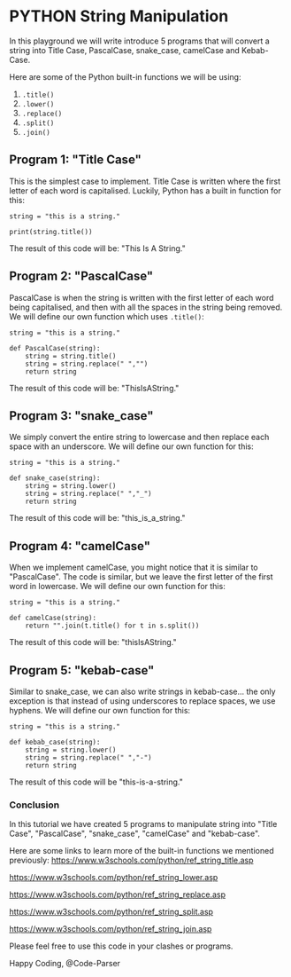 # PYTHON String Manipulation

In this playground we will write introduce 5 programs that will convert a string into Title Case, PascalCase, snake_case, camelCase and Kebab-Case.

Here are some of the Python built-in functions we will be using:
1. ```.title()```
2. ```.lower()```
3. ```.replace()```
4. ```.split()```
5. ```.join()```



## Program 1: "Title Case"
This is the simplest case to implement. Title Case is written where the first letter of each word is capitalised.
Luckily, Python has a built in function for this:
```
string = "this is a string."

print(string.title())
```
The result of this code will be: "This Is A String."

## Program 2: "PascalCase"
PascalCase is when the string is written with the first letter of each word being capitalised, and then with all the spaces in the string being removed.
We will define our own function which uses ```.title()```:
```
string = "this is a string."

def PascalCase(string):
    string = string.title()
    string = string.replace(" ","")
    return string
```
The result of this code will be: "ThisIsAString."

## Program 3: "snake_case"
We simply convert the entire string to lowercase and then replace each space with an underscore.
We will define our own function for this:
```
string = "this is a string."

def snake_case(string):
    string = string.lower()
    string = string.replace(" ","_")
    return string
```
The result of this code will be: "this_is_a_string."

## Program 4: "camelCase"
When we implement camelCase, you might notice that it is similar to "PascalCase". The code is similar, but we leave the first letter of the first word in lowercase.
We will define our own function for this:
```
string = "this is a string."

def camelCase(string):
    return "".join(t.title() for t in s.split())
```
The result of this code will be: "thisIsAString."

## Program 5: "kebab-case"
Similar to snake_case, we can also write strings in kebab-case... the only exception is that instead of using underscores to replace spaces, we use hyphens.
We will define our own function for this:
```
string = "this is a string."

def kebab_case(string):
    string = string.lower()
    string = string.replace(" ","-")
    return string
```
The result of this code will be "this-is-a-string."

### Conclusion
In this tutorial we have created 5 programs to manipulate string into "Title Case", "PascalCase", "snake_case", "camelCase" and "kebab-case".

Here are some links to learn more of the built-in functions we mentioned previously:
https://www.w3schools.com/python/ref_string_title.asp

https://www.w3schools.com/python/ref_string_lower.asp

https://www.w3schools.com/python/ref_string_replace.asp

https://www.w3schools.com/python/ref_string_split.asp

https://www.w3schools.com/python/ref_string_join.asp

Please feel free to use this code in your clashes or programs.

Happy Coding,
@Code-Parser